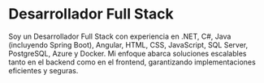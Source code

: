 <h1>Desarrollador Full Stack</h1>

<p>Soy un Desarrollador Full Stack con experiencia en .NET, C#, Java (incluyendo Spring Boot), Angular, HTML, CSS, JavaScript, SQL Server, PostgreSQL, Azure y Docker. Mi enfoque abarca soluciones escalables tanto en el backend como en el frontend, garantizando implementaciones eficientes y seguras.        </p>




